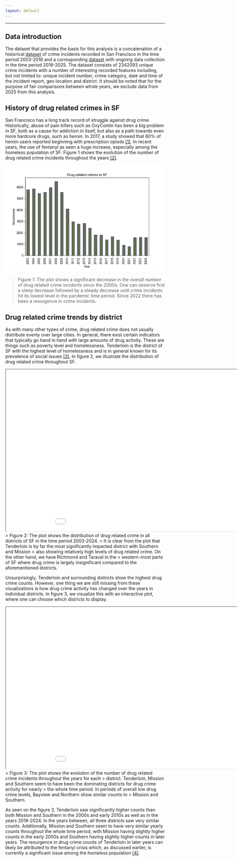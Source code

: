 ```yaml
---
layout: default
---
```


* * *

## Data introduction
The dataset that provides the basis for this analysis is a concatenation of a historical [dataset](https://data.sfgov.org/Public-Safety/Police-Department-Incident-Reports-Historical-2003/tmnf-yvry/about_data) of crime incidents recorded in San Francisco in the time period 2003-2018
and a corresponding [dataset](https://data.sfgov.org/Public-Safety/Police-Department-Incident-Reports-2018-to-Present/wg3w-h783/about_data)
with ongoing data collection in the time period 2018-2025. The dataset consists of 2342093
unique crime incidents with a number of interesting recorded features including, but not
limited to: unique incident number, crime category, date and time of the incident report,
geo location and district. It should be noted that for the purpose of fair comparisons
between whole years, we exclude data from 2025 from this analysis.

## History of drug related crimes in SF

San Francisco has a long track record of struggle against drug crime. Historically, 
abuse of pain killers such as OxyContin has been a big problem in SF, both as a cause 
for addiction in itself, but also as a path towards even more hardcore drugs, such as 
heroin. In 2017, a study showed that 80% of heroin users reported beginning with 
prescription opiods [[1]](https://www.sfpublicpress.org/san-franciscos-fatal-overdose-crisis-was-decades-in-the-making/).
In recent years, the use of fentanyl as seen a huge increase, especially among the homeless 
population of SF. Figure 1 shows the evolution of the number of drug related crime incidents 
throughout the years [[2]](https://www.ucsf.edu/news/2024/05/427651/smoking-fentanyl-rising-sf-deadly-new-risk-overdose#:~:text=San%20Francisco%20reached%20an%20all,cocaine%2C%20are%20on%20the%20rise.).


![Fig1](assets/images/Drug_crimes_by_year.png)
> Figure 1: The plot shows a significant decrease in the overall number of drug related crime incidents
> since the 2000s. One can observe first a steep decrease followed by a steady decrease until crime incidents
> hit its lowest level in the pandemic time period. Since 2022 there has been a resurgence in crime incidents.


## Drug related crime trends by district

As with many other types of crime, drug related crime does not usually distribute evenly over large cities.
In general, there exist certain indicators that typically go hand in hand with large amounts of drug activity.
These are things such as poverty level and homelessness. Tenderloin is the district of SF with the highest 
level of homelessness and is in general known for its prevalence of social issues [[3]](https://en.wikipedia.org/wiki/Tenderloin,_San_Francisco).
In figure 2, we illustrate the distribution of drug related crime throughout SF.


<html>
<head>
</head>
<body>
    <iframe src="plotly_plot.html" width="1000" height="510"></iframe>
    </body>
</html>
> Figure 2: The plot shows the distribution of drug related crime in all districts of SF in the time period 2003-2024.
> It is clear from the plot that Tenderloin is by far the most significantly impacted district with Southern and Mission
> also showing relatively high levels of drug related crime. On the other hand, we have Richmond and Taraval in the
> western-most parts of SF where drug crime is largely insignificant compared to the aforementioned districts.

Unsurprisingly, Tenderloin and surrounding districts show the highest drug crime counts. However, one thing we are 
still missing from these visualizations is how drug crime activity has changed over the years in individual districts.
In figure 3, we visualize this with an interactive plot, where one can choose which districts to display.

<html>
<head>
</head>
<body>
    <iframe src="bk_plot2.html" width="1000" height="510"></iframe>
    </body>
</html>
> Figure 3: The plot shows the evolution of the number of drug related crime incidents throughout the years for each
> district. Tenderloin, Mission and Southern seem to have been the dominating districts for drug crime activity for nearly
> the whole time period. In periods of overall low drug crime levels, Bayview and Northern show similar counts to
> Mission and Southern.

As seen on the figure 3, Tenderloin saw significantly higher counts than both Mission and Southern in the 2000s and early 2010s as well as
in the years 2018-2024. In the years between, all three districts saw very similar counts. Additionally, Mission and Southern seem to have
very similar yearly counts throughout the whole time period, with Mission having slightly higher counts in the early 2000s and Southern
having slightly higher counts in later years. The resurgence in drug crime counts of Tenderloin in later years can likely be attributed
to the fentanyl crisis which, as discussed earlier, is currently a significant issue among the homeless population [[4]](https://www.sfchronicle.com/projects/san-francisco-drug-overdose-deaths/).


